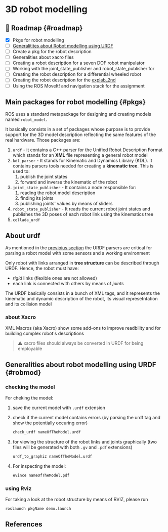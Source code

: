 # 3D robot modelling 

## :rocket: Roadmap {#roadmap}

- [x] Pkgs for robot modelling
- [ ] [Generalitites about Robot modelling using URDF](#robmod)
- [ ] Create a pkg for the robot description
- [ ] Generalities about xacro files
- [ ] Creating a robot description for a seven DOF robot manipulator
- [ ] Working with the joint_state_publisher and robot_state_publisher for
- [ ] Creating the robot description for a differential wheeled robot
- [ ] Creating the robot description for the [explab_2nd][1]
- [ ] Using the ROS MoveIt! and navigation stack for the assignment 
  
## Main packages for robot modelling {#pkgs}

ROS uses a standard metapackage for designing and creating models named `robot_model`.

 It basically consists in a set of packages whose purpose is to provide support for the 3D model description reflecting the same features of the real hardware. Those packages are:

1. `urdf` - it contains a C++ parser for the Unified Robot Description Format which stands for an **XML** file representing a general robot model 
2. `kdl_parser` - It stands for Kinematic and Dynamics Library (KDL). It contains parsers tools needed for creating a **kinematic tree**. This is used to:
   1. publish the joint states
   2. forward and inverse the kinematic of the robot 
3. `joint_state_publisher` - It contains a node responsible for:
   1. reading the robot model description
   2. finding its joints
   3. publishing joints' values by means of sliders
4. `robot_state_publisher` - It reads the current robot  joint states and publishes the 3D poses of each robot link using the kinematics tree 
5. `collada_urdf`

## About urdf 
 As mentioned in the [previoius section](#pkgs) the URDF parsers are critical for parsing a robot model with some sensors and a working environment 

 Only robot with links arranged in **tree structure** can be described through URDF. Hence, the robot must have:

 - *rigid* links (flexible ones are not allowed)
 - each link is connected with others by means of *joints* 

The URDF basically consists in a bunch of XML tags, and it represents the kinematic and dynamic description of the robot, its visual represetntation and its collision model  

### about Xacro

XML Macros (aka Xacro) show some add-ons to improve readbility and for building complex robot's descriptions 

> :warning: xacro files should always be converted in URDF for being employable

## Generalities about robot modelling using URDF {#robmod}

### checking the model

For cheking the model:

1. save the current model with `.urdf` extension
2. check if the current model contains errors (by parsing the urdf tag and show the potentially occuring error)

   ```sh
   check_urdf nameOfTheModel.urdf
   ```

3. for viewing the structure of the robot links and joints graphically (two files will be generated with both `.gv` and `.pdf` extensions)

    ```sh
    urdf_to_graphiz nameOfTheModel.urdf
    ```

4. For inspecting the model:
   
    ```sh
    evince nameOfTheModel.pdf
    ```
### using Rviz 

For taking a look at the robot structure by means of RVIZ, please run  

```sh
roslaunch pkgName demo.launch
```





## References 
[1]: https://www.github.com/fedehub/explab_2nd
[2]:  moveit.com
